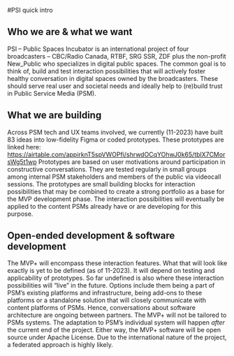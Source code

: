 #PSI quick intro

## Who we are & what we want

PSI – Public Spaces Incubator is an international project of four broadcasters – CBC/Radio Canada, RTBF, SRG SSR, ZDF plus the non-profit New_Public who specializes in digital public spaces. The common goal is to think of, build and test interaction possibilities that will actively foster healthy conversation in digital spaces owned by the broadcasters. These should serve real user and societal needs and ideally help to (re)build trust in Public Service Media (PSM).

## What we are building

Across PSM tech and UX teams involved, we currently (11-2023) have built 83 ideas into low-fidelity Figma or coded prototypes. These prototypes are linked here: https://airtable.com/appirknT5spVWOPfi/shrwdOCqYOhwJ0k65/tblX7CMorsWg5t1wp Prototypes are based on user motivations around participation in constructive conversations. They are tested regularly in small groups among internal PSM stakeholders and members of the public via videocall sessions. The prototypes are small building blocks for interaction possibilities that may be combined to create a strong portfolio as a base for the MVP development phase. The interaction possibilities will eventually be applied to the content PSMs already have or are developing for this purpose.

## Open-ended development & software development

The MVP+ will encompass these interaction features. What that will look like exactly is yet to be defined (as of 11-2023). It will depend on testing and applicability of prototypes. So far undefined is also where these interaction possibilities will “live” in the future. Options include them being a part of PSM’s existing platforms and infrastructure, being add-ons to these platforms or a standalone solution that will closely communicate with content platforms of PSMs. Hence, conversations about software architecture are ongoing between partners. The MVP+ will not be tailored to PSMs systems. The adaptation to PSM’s individual system will happen _after_ the current end of the project. Either way, the MVP+ software will be open source under Apache License. Due to the international nature of the project, a federated approach is highly likely.